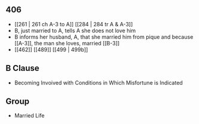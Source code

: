 ## 406
- [[261 | 261 ch A-3 to A]] [[284 | 284 tr A &amp; A-3]] 
- B, just married to A, tells A she does not love him
- B informs her husband, A, that she married him from pique and because [[A-3]], the man she loves, married [[B-3]]
- [[462]] [[489]] [[499 | 499b]] 

## B Clause
- Becoming Invoived with Conditions in Which Misfortune is Indicated

## Group
- Married Life

